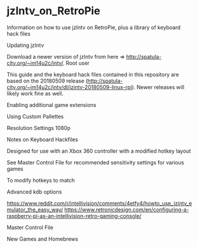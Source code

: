 # jzIntv_on_RetroPie
Information on how to use jzIntv on RetroPie, plus a library of keyboard hack files

Updating jzIntv

Download a newer version of jzIntv from here => http://spatula-city.org/~im14u2c/intv/.  Root user

This guide and the keyboard hack files contained in this repository are based on the 20180509 release (http://spatula-city.org/~im14u2c/intv/dl/jzintv-20180509-linux-rpi).  Newer releases will likely work fine as well.

Enabling additional game extensions

Using Custom Pallettes

Resolution Settings
1080p

Notes on Keyboard Hackfiles

Designed for use with an Xbox 360 controller with a modified hotkey layout

See Master Control File for recommended sensitivity settings for various games

To modify hotkeys to match

Advanced kdb options

https://www.reddit.com/r/intellivision/comments/4etfy4/howto_use_jzintv_emulator_the_easy_way/
https://www.retronicdesign.com/en/configuring-a-raspberry-pi-as-an-intellivision-retro-gaming-console/

Master Control File

New Games and Homebrews
